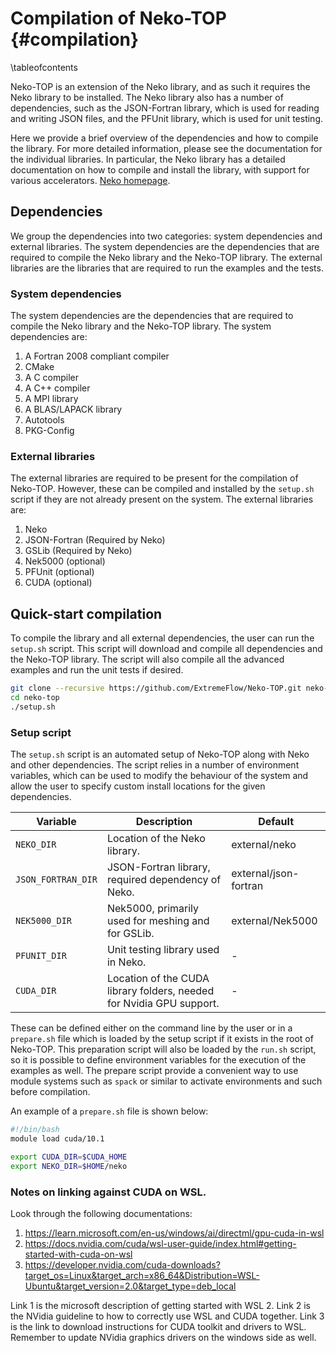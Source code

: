 # Compilation of Neko-TOP {#compilation}
\tableofcontents

Neko-TOP is an extension of the Neko library, and as such it requires the Neko
library to be installed. The Neko library also has a number
of dependencies, such as the JSON-Fortran library, which is used for reading and
writing JSON files, and the PFUnit library, which is used for unit testing.

Here we provide a brief overview of the dependencies and how to compile the
library. For more detailed information, please see the documentation for the
individual libraries. In particular, the Neko library has a detailed
documentation on how to compile and install the library, with support for
various accelerators. [Neko homepage](https://neko.cfd).


## Dependencies

We group the dependencies into two categories: system dependencies and external
libraries. The system dependencies are the dependencies that are required to
compile the Neko library and the Neko-TOP library. The external libraries are
the libraries that are required to run the examples and the tests.

### System dependencies

The system dependencies are the dependencies that are required to compile the
Neko library and the Neko-TOP library. The system dependencies are:

1. A Fortran 2008 compliant compiler
2. CMake
5. A C compiler
6. A C++ compiler
7. A MPI library
8. A BLAS/LAPACK library
9. Autotools
10. PKG-Config

### External libraries

The external libraries are required to be present for the compilation of
Neko-TOP. However, these can be compiled and installed by the `setup.sh` script
if they are not already present on the system. The external libraries are:

1. Neko
2. JSON-Fortran (Required by Neko)
3. GSLib (Required by Neko)
4. Nek5000 (optional)
5. PFUnit (optional)
6. CUDA (optional)

## Quick-start compilation

To compile the library and all external dependencies, the user can run the
`setup.sh` script. This script will download and compile all dependencies and
the Neko-TOP library. The script will also compile all the advanced examples and
run the unit tests if desired.

```sh
git clone --recursive https://github.com/ExtremeFlow/Neko-TOP.git neko-top
cd neko-top
./setup.sh
```

### Setup script

The `setup.sh` script is an automated setup of Neko-TOP along with Neko and other
dependencies. The script relies in a number of environment variables, which can
be used to modify the behaviour of the system and allow the user to specify
custom install locations for the given dependencies.

| Variable           | Description                                                          | Default               |
| ------------------ | -------------------------------------------------------------------- | --------------------- |
| `NEKO_DIR`         | Location of the Neko library.                                        | external/neko         |
| `JSON_FORTRAN_DIR` | JSON-Fortran library, required dependency of Neko.                   | external/json-fortran |
| `NEK5000_DIR`      | Nek5000, primarily used for meshing and for GSLib.                   | external/Nek5000      |
| `PFUNIT_DIR`       | Unit testing library used in Neko.                                   | -                     |
| `CUDA_DIR`         | Location of the CUDA library folders, needed for Nvidia GPU support. | -                     |

These can be defined either on the command line by the user or in a `prepare.sh`
file which is loaded by the setup script if it exists in the root of Neko-TOP.
This preparation script will also be loaded by the `run.sh` script, so it is
possible to define environment variables for the execution of the examples as
well.
The prepare script provide a convenient way to use module systems such as
`spack` or similar to activate environments and such before compilation.

An example of a `prepare.sh` file is shown below:

```bash
#!/bin/bash
module load cuda/10.1

export CUDA_DIR=$CUDA_HOME
export NEKO_DIR=$HOME/neko
```

### Notes on linking against CUDA on WSL.

Look through the following documentations:

1. https://learn.microsoft.com/en-us/windows/ai/directml/gpu-cuda-in-wsl
2. https://docs.nvidia.com/cuda/wsl-user-guide/index.html#getting-started-with-cuda-on-wsl
3. https://developer.nvidia.com/cuda-downloads?target_os=Linux&target_arch=x86_64&Distribution=WSL-Ubuntu&target_version=2.0&target_type=deb_local

Link 1 is the microsoft description of getting started with WSL 2. Link 2 is the
NVidia guideline to how to correctly use WSL and CUDA together. Link 3 is the
link to download instructions for CUDA toolkit and drivers to WSL. Remember to
update NVidia graphics drivers on the windows side as well.
